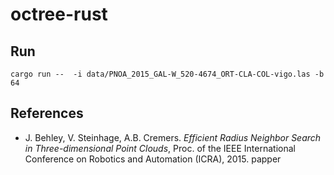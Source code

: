 # octree-rust

## Run
```
cargo run --  -i data/PNOA_2015_GAL-W_520-4674_ORT-CLA-COL-vigo.las -b 64
```

## References

- J. Behley, V. Steinhage, A.B. Cremers. *Efficient Radius Neighbor Search in Three-dimensional Point Clouds*, Proc. of the IEEE International Conference on Robotics and Automation (ICRA), 2015. papper